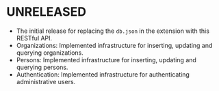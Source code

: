 # UNRELEASED

  * The initial release for replacing the `db.json` in the extension with this RESTful API.
  * Organizations: Implemented infrastructure for inserting, updating and querying organizations.
  * Persons: Implemented infrastructure for inserting, updating and querying persons.
  * Authentication: Implemented infrastructure for authenticating administrative users.
